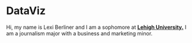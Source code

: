 # DataViz
Hi, my name is Lexi Berliner and I am a sophomore at [**Lehigh University.**](http://www1.lehigh.edu/insidelehigh) I am a journalism major with a business and marketing minor.
